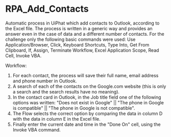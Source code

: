 # RPA_Add_Contacts
Automatic process in UiPhat which add contacts to Outlook, according to the Excel file.
The process is written in a generic way and provides an answer even in the case of data and a different number of contacts.
For the challenge only the following basic commands were used: 
Use Application/Browser, Click, Keyboard Shortcuts, Type Into, Get From Clipboard, If, Assign, Terminate Workflow, Excel Application Scope, Read Cell, Invoke VBA.

Workflow:

1. For each contact, the process will save their full name, email address and phone number in Outlook.
2. A search of each of the contacts on the Google.com website (this is only a search and the search results have no meaning).
3. In the contact card in Outlook, in the Job title field one of the following options was written: 
   "Does not exist in Google" || "The phone in Google is compatible" || "The phone in Google is not compatible".
4. The Flow selects the correct option by comparing the data in column D with the data in column E in the Excel file.
5. Finally enter the current date and time in the "Done On" cell, using the Invoke VBA command.


